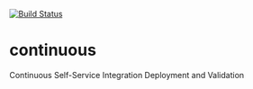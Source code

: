 [![Build Status](https://travis-ci.org/Tiger66639/continuous.svg)](https://travis-ci.org/Tiger66639/continuous)
# continuous
Continuous Self-Service Integration Deployment and Validation
